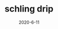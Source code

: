 ---
layout: semiterm
title: schling drip

pos: verb

phonetic: "[ shling drip ]"
ipa: "/ ʃlɪŋ dɹɪp /"

verb-desc1: When liquid flows down the side of its container when being poured out.
verb-ex1: Jeez, I didn't expect the wine to schling drip everywhere.

date: 2020-6-11
neologist: Shawn, Josh
---